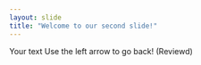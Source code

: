 ```yaml
---
layout: slide
title: "Welcome to our second slide!"
---
```

Your text
Use the left arrow to go back! (Reviewd)
